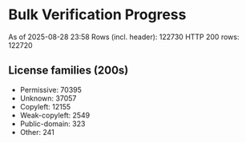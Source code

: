 ﻿# Bulk Verification Progress
As of 2025-08-28 23:58
Rows (incl. header): 122730
HTTP 200 rows: 122720

## License families (200s)
- Permissive: 70395
- Unknown: 37057
- Copyleft: 12155
- Weak-copyleft: 2549
- Public-domain: 323
- Other: 241
